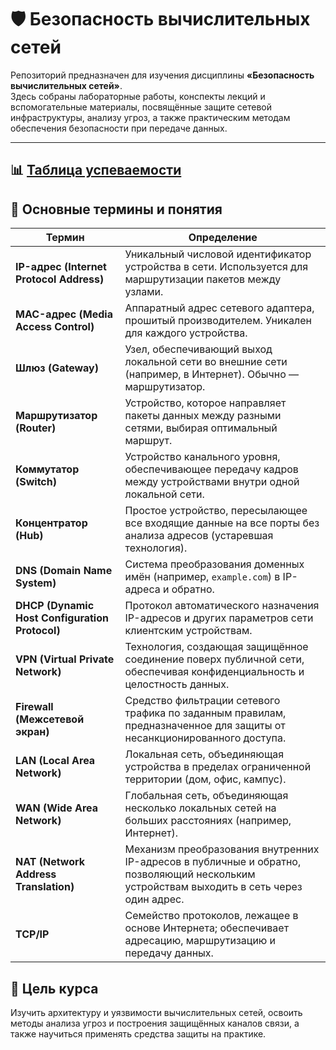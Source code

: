 # 🛡️ Безопасность вычислительных сетей

Репозиторий предназначен для изучения дисциплины **«Безопасность вычислительных сетей»**.  
Здесь собраны лабораторные работы, конспекты лекций и вспомогательные материалы, посвящённые защите сетевой инфраструктуры, анализу угроз, а также практическим методам обеспечения безопасности при передаче данных.

---
📊 [Таблица успеваемости](https://docs.google.com/spreadsheets/d/1gwDTF2eGSjt5zZjTlKRfluvZgOFOecCeOoo1nmBUoEw/edit?usp=sharing)
---

## 🧠 Основные термины и понятия

| Термин | Определение |
|--------|--------------|
| **IP-адрес (Internet Protocol Address)** | Уникальный числовой идентификатор устройства в сети. Используется для маршрутизации пакетов между узлами. |
| **MAC-адрес (Media Access Control)** | Аппаратный адрес сетевого адаптера, прошитый производителем. Уникален для каждого устройства. |
| **Шлюз (Gateway)** | Узел, обеспечивающий выход локальной сети во внешние сети (например, в Интернет). Обычно — маршрутизатор. |
| **Маршрутизатор (Router)** | Устройство, которое направляет пакеты данных между разными сетями, выбирая оптимальный маршрут. |
| **Коммутатор (Switch)** | Устройство канального уровня, обеспечивающее передачу кадров между устройствами внутри одной локальной сети. |
| **Концентратор (Hub)** | Простое устройство, пересылающее все входящие данные на все порты без анализа адресов (устаревшая технология). |
| **DNS (Domain Name System)** | Система преобразования доменных имён (например, `example.com`) в IP-адреса и обратно. |
| **DHCP (Dynamic Host Configuration Protocol)** | Протокол автоматического назначения IP-адресов и других параметров сети клиентским устройствам. |
| **VPN (Virtual Private Network)** | Технология, создающая защищённое соединение поверх публичной сети, обеспечивая конфиденциальность и целостность данных. |
| **Firewall (Межсетевой экран)** | Средство фильтрации сетевого трафика по заданным правилам, предназначенное для защиты от несанкционированного доступа. |
| **LAN (Local Area Network)** | Локальная сеть, объединяющая устройства в пределах ограниченной территории (дом, офис, кампус). |
| **WAN (Wide Area Network)** | Глобальная сеть, объединяющая несколько локальных сетей на больших расстояниях (например, Интернет). |
| **NAT (Network Address Translation)** | Механизм преобразования внутренних IP-адресов в публичные и обратно, позволяющий нескольким устройствам выходить в сеть через один адрес. |
| **TCP/IP** | Семейство протоколов, лежащее в основе Интернета; обеспечивает адресацию, маршрутизацию и передачу данных. |

## 🎯 Цель курса

Изучить архитектуру и уязвимости вычислительных сетей, освоить методы анализа угроз и построения защищённых каналов связи, а также научиться применять средства защиты на практике.
